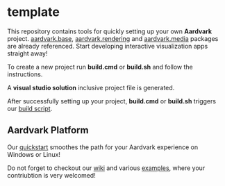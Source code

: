 # template
This repository contains tools for quickly setting up your own __Aardvark__ project. [aardvark.base](https://github.com/aardvark-platform/aardvark.base), [aardvark.rendering](https://github.com/aardvark-platform/aardvark.rendering) and [aardvark.media](https://github.com/aardvark-platform/aardvark.media) packages are already referenced. Start developing interactive visualization apps straight away!

To create a new project run __build.cmd__ or __build.sh__ and follow the instructions.

A __visual studio solution__ inclusive project file is generated.

After successfully setting up your project, __build.cmd__ or __build.sh__ triggers our [build script](https://github.com/aardvark-platform/Aardvark.Fake).

## Aardvark Platform
Our [quickstart](https://github.com/aardvark-platform/aardvark.docs/wiki/Quickstart-Windows) smoothes the path for your Aardvark experience on Windows or Linux! 

Do not forget to checkout our [wiki](https://github.com/aardvarkplatform/aardvark.docs/wiki) and various [examples](https://github.com/aardvark-platform/aardvark.docs), where your contriubtion is very welcomed!
